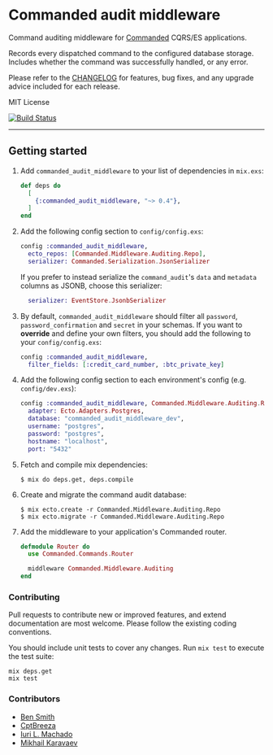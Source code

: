 # Commanded audit middleware

Command auditing middleware for [Commanded](https://github.com/commanded/commanded) CQRS/ES applications.

Records every dispatched command to the configured database storage. Includes whether the command was successfully handled, or any error.

Please refer to the [CHANGELOG](CHANGELOG.md) for features, bug fixes, and any upgrade advice included for each release.

MIT License

[![Build Status](https://travis-ci.com/commanded/commanded-audit-middleware.svg?branch=master)](https://travis-ci.com/commanded/commanded-audit-middleware)

---

## Getting started

1. Add `commanded_audit_middleware` to your list of dependencies in `mix.exs`:

   ```elixir
   def deps do
     [
       {:commanded_audit_middleware, "~> 0.4"},
     ]
   end
   ```

2. Add the following config section to `config/config.exs`:

   ```elixir
   config :commanded_audit_middleware,
     ecto_repos: [Commanded.Middleware.Auditing.Repo],
     serializer: Commanded.Serialization.JsonSerializer
   ```

   If you prefer to instead serialize the `command_audit`'s `data`
   and `metadata` columns as JSONB, choose this serializer:

   ```elixir
     serializer: EventStore.JsonbSerializer
   ```

3. By default, `commanded_audit_middleware` should filter all `password`, `password_confirmation` and `secret` in your schemas.
   If you want to **override** and define your own filters, you should add the following to your `config/config.exs`:

   ```elixir
   config :commanded_audit_middleware,
     filter_fields: [:credit_card_number, :btc_private_key]
   ```

4. Add the following config section to each environment's config (e.g. `config/dev.exs`):

   ```elixir
   config :commanded_audit_middleware, Commanded.Middleware.Auditing.Repo,
     adapter: Ecto.Adapters.Postgres,
     database: "commanded_audit_middleware_dev",
     username: "postgres",
     password: "postgres",
     hostname: "localhost",
     port: "5432"
   ```

5. Fetch and compile mix dependencies:

   ```console
   $ mix do deps.get, deps.compile
   ```

6. Create and migrate the command audit database:

   ```console
   $ mix ecto.create -r Commanded.Middleware.Auditing.Repo
   $ mix ecto.migrate -r Commanded.Middleware.Auditing.Repo
   ```

7. Add the middleware to your application's Commanded router.

   ```elixir
   defmodule Router do
     use Commanded.Commands.Router

     middleware Commanded.Middleware.Auditing
   end
   ```

### Contributing

Pull requests to contribute new or improved features, and extend documentation are most welcome. Please follow the existing coding conventions.

You should include unit tests to cover any changes. Run `mix test` to execute the test suite:

```console
mix deps.get
mix test
```

### Contributors

- [Ben Smith](https://github.com/slashdotdash)
- [CptBreeza](https://github.com/CptBreeza)
- [Iuri L. Machado](https://github.com/imetallica)
- [Mikhail Karavaev](https://github.com/mkaravaev)

